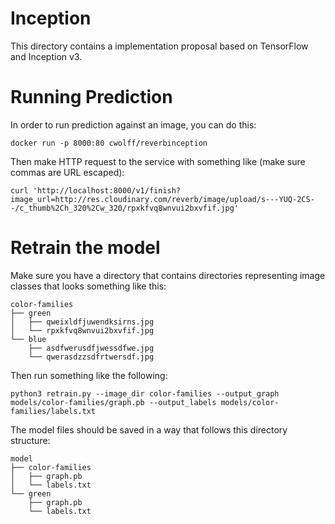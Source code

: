 # Inception
This directory contains a  implementation proposal based on TensorFlow and Inception v3.

# Running Prediction
In order to run prediction against an image, you can do this:

```
docker run -p 8000:80 cwolff/reverbinception
```

Then make HTTP request to the service with something like (make sure commas are URL escaped):

```
curl 'http://localhost:8000/v1/finish?image_url=http://res.cloudinary.com/reverb/image/upload/s---YUQ-2CS--/c_thumb%2Ch_320%2Cw_320/rpxkfvq8wnvui2bxvfif.jpg'
```

# Retrain the model
Make sure you have a directory that contains directories representing image
classes that looks something like this:

```
color-families
├── green
│   ├── qweixldfjuwendksirns.jpg
│   └── rpxkfvq8wnvui2bxvfif.jpg
└── blue
    ├── asdfwerusdfjwessdfwe.jpg
    └── qwerasdzzsdfrtwersdf.jpg
```

Then run something like the following:

```
python3 retrain.py --image_dir color-families --output_graph models/color-families/graph.pb --output_labels models/color-families/labels.txt
```

The model files should be saved in a way that follows this directory structure:

```
model
├── color-families
│   ├── graph.pb
│   └── labels.txt
└── green
    ├── graph.pb
    └── labels.txt
```

